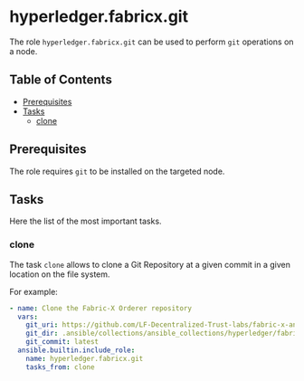 # hyperledger.fabricx.git

The role `hyperledger.fabricx.git` can be used to perform `git` operations on a node.

## Table of Contents <!-- omit in toc -->

- [Prerequisites](#prerequisites)
- [Tasks](#tasks)
  - [clone](#clone)

## Prerequisites

The role requires `git` to be installed on the targeted node.

## Tasks

Here the list of the most important tasks.

### clone

The task `clone` allows to clone a Git Repository at a given commit in a given location on the file system.

For example:

```yaml
- name: Clone the Fabric-X Orderer repository
  vars:
    git_uri: https://github.com/LF-Decentralized-Trust-labs/fabric-x-ansible-collection.git
    git_dir: .ansible/collections/ansible_collections/hyperledger/fabricx
    git_commit: latest
  ansible.builtin.include_role:
    name: hyperledger.fabricx.git
    tasks_from: clone
```
